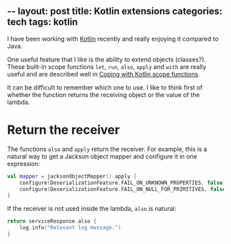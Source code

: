 
--
layout: post
title: Kotlin extensions
categories: tech
tags: kotlin
---

I have been working with [Kotlin](https://kotlinlang.org/) recently and really enjoying it 
compared to Java.

One useful feature that I like is the ability to extend objects (classes?). 
These built-in scope functions `let`, `run`, `also`, `apply` and `with` are really useful
and are described well in
[Coping with Kotlin scope functions](https://kotlinexpertise.com/coping-with-kotlins-scope-functions/).

It can be difficult to remember which one to use. I like to think first of whether the function
returns the receiving object or the value of the lambda.

# Return the receiver

The functions `also` and `apply` return the receiver. For example, this is a natural way to get a
Jackson object mapper and configure it in one expression:

```kotlin
val mapper = jacksonObjectMapper().apply {
    configure(DeserializationFeature.FAIL_ON_UNKNOWN_PROPERTIES, false)
    configure(DeserializationFeature.FAIL_ON_NULL_FOR_PRIMITIVES, false)
}
```

If the receiver is not used inside the lambda, `also` is natural:

```kotlin
return serviceResponse.also {
    log.info("Relevant log message.")
}
```


